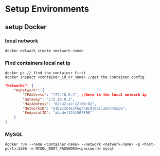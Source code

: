 # Setup Environments



## setup Docker

### local network

```shell
docker network create <network-name>
```

### Find containers local net ip

```shell
docker ps // find the container first
docker inspect <container_id_or_name> //get the container config
```

```json
"Networks": {
    "mynetwork": {
        "IPAddress": "172.18.0.2", //here is the local network ip
        "Gateway": "172.18.0.1",
        "MacAddress": "02:42:ac:12:00:02",
        "NetworkID": "a1b2c3d4e5f6g7h8i9j0k1l2m3n4o5p6",
        "EndpointID": "abcdef1234567890"
    }
}
```



### MySQL

```shell
docker run --name <container-name> --network <network-name> -p <host-port>:3306 -e MYSQL_ROOT_PASSWORD=<password> mysql
```

